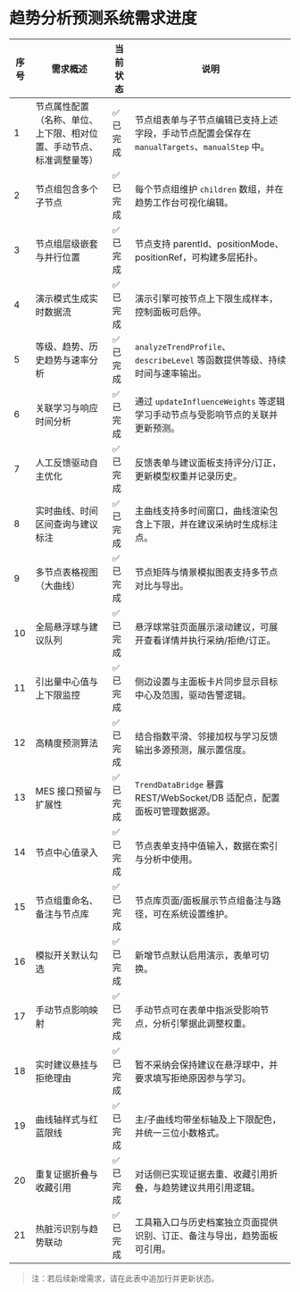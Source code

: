 # 趋势分析预测系统需求进度

| 序号 | 需求概述 | 当前状态 | 说明 |
| ---- | -------- | -------- | ---- |
| 1 | 节点属性配置（名称、单位、上下限、相对位置、手动节点、标准调整量等） | ✅ 已完成 | 节点组表单与子节点编辑已支持上述字段，手动节点配置会保存在 `manualTargets`、`manualStep` 中。 |
| 2 | 节点组包含多个子节点 | ✅ 已完成 | 每个节点组维护 `children` 数组，并在趋势工作台可视化编辑。 |
| 3 | 节点组层级嵌套与并行位置 | ✅ 已完成 | 节点支持 parentId、positionMode、positionRef，可构建多层拓扑。 |
| 4 | 演示模式生成实时数据流 | ✅ 已完成 | 演示引擎可按节点上下限生成样本，控制面板可启停。 |
| 5 | 等级、趋势、历史趋势与速率分析 | ✅ 已完成 | `analyzeTrendProfile`、`describeLevel` 等函数提供等级、持续时间与速率输出。 |
| 6 | 关联学习与响应时间分析 | ✅ 已完成 | 通过 `updateInfluenceWeights` 等逻辑学习手动节点与受影响节点的关联并更新预测。 |
| 7 | 人工反馈驱动自主优化 | ✅ 已完成 | 反馈表单与建议面板支持评分/订正，更新模型权重并记录历史。 |
| 8 | 实时曲线、时间区间查询与建议标注 | ✅ 已完成 | 主曲线支持多时间窗口，曲线渲染包含上下限，并在建议采纳时生成标注点。 |
| 9 | 多节点表格视图（大曲线） | ✅ 已完成 | 节点矩阵与情景模拟图表支持多节点对比与导出。 |
| 10 | 全局悬浮球与建议队列 | ✅ 已完成 | 悬浮球常驻页面展示滚动建议，可展开查看详情并执行采纳/拒绝/订正。 |
| 11 | 引出量中心值与上下限监控 | ✅ 已完成 | 侧边设置与主面板卡片同步显示目标中心及范围，驱动告警逻辑。 |
| 12 | 高精度预测算法 | ✅ 已完成 | 结合指数平滑、邻接加权与学习反馈输出多源预测，展示置信度。 |
| 13 | MES 接口预留与扩展性 | ✅ 已完成 | `TrendDataBridge` 暴露 REST/WebSocket/DB 适配点，配置面板可管理数据源。 |
| 14 | 节点中心值录入 | ✅ 已完成 | 节点表单支持中值输入，数据在索引与分析中使用。 |
| 15 | 节点组重命名、备注与节点库 | ✅ 已完成 | 节点库页面/面板展示节点组备注与路径，可在系统设置维护。 |
| 16 | 模拟开关默认勾选 | ✅ 已完成 | 新增节点默认启用演示，表单可切换。 |
| 17 | 手动节点影响映射 | ✅ 已完成 | 手动节点可在表单中指派受影响节点，分析引擎据此调整权重。 |
| 18 | 实时建议悬挂与拒绝理由 | ✅ 已完成 | 暂不采纳会保持建议在悬浮球中，并要求填写拒绝原因参与学习。 |
| 19 | 曲线轴样式与红蓝限线 | ✅ 已完成 | 主/子曲线均带坐标轴及上下限配色，并统一三位小数格式。 |
| 20 | 重复证据折叠与收藏引用 | ✅ 已完成 | 对话侧已实现证据去重、收藏引用折叠，与趋势建议共用引用逻辑。 |
| 21 | 热脏污识别与趋势联动 | ✅ 已完成 | 工具箱入口与历史档案独立页面提供识别、订正、备注与导出，趋势面板可引用。 |

> 注：若后续新增需求，请在此表中追加行并更新状态。
